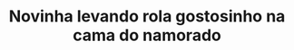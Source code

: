 ---
layout: post
title: Novinha levando rola gostosinho na cama do namorado
thumb: novinha-levando-rola-gostosinho-na-cama-do-namorado
duration: "13:08"
permalink: /:title
video: https://www.xvideos.com/embedframe/66456305
categories: teen, babe, creampie, girl, amateur, homemade, wife, oral, big-ass, couple, big-cock, natural-tits
---
